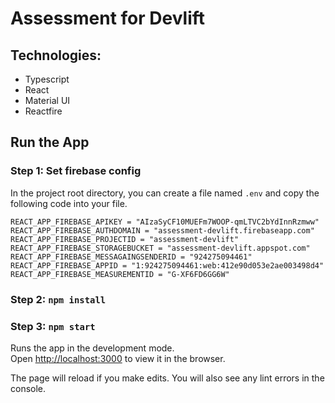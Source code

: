 # Assessment for Devlift

## Technologies:

- Typescript
- React
- Material UI
- Reactfire

## Run the App

### Step 1: Set firebase config

In the project root directory, you can create a file named `.env` and copy the following code into your file.

```
REACT_APP_FIREBASE_APIKEY = "AIzaSyCF10MUEFm7WOOP-qmLTVC2bYdInnRzmww"
REACT_APP_FIREBASE_AUTHDOMAIN = "assessment-devlift.firebaseapp.com"
REACT_APP_FIREBASE_PROJECTID = "assessment-devlift"
REACT_APP_FIREBASE_STORAGEBUCKET = "assessment-devlift.appspot.com"
REACT_APP_FIREBASE_MESSAGAINGSENDERID = "924275094461"
REACT_APP_FIREBASE_APPID = "1:924275094461:web:412e90d053e2ae003498d4"
REACT_APP_FIREBASE_MEASUREMENTID = "G-XF6FD6GG6W"
```

### Step 2: `npm install`

### Step 3: `npm start`

Runs the app in the development mode.\
Open [http://localhost:3000](http://localhost:3000) to view it in the browser.

The page will reload if you make edits.
You will also see any lint errors in the console.
